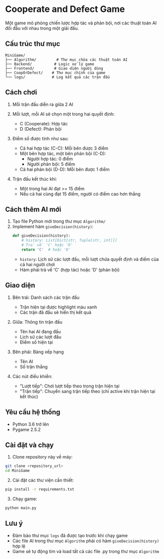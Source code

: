 # Cooperate and Defect Game

Một game mô phỏng chiến lược hợp tác và phản bội, nơi các thuật toán AI đối đầu với nhau trong một giải đấu.

## Cấu trúc thư mục

```
MiniGame/
├── Algorithm/         # Thư mục chứa các thuật toán AI
├── Backend/          # Logic xử lý game
├── Frontend/         # Giao diện người dùng
├── CoopOrDefect/    # Thư mục chính của game
└── logs/            # Log kết quả các trận đấu
```

## Cách chơi

1. Mỗi trận đấu diễn ra giữa 2 AI
2. Mỗi lượt, mỗi AI sẽ chọn một trong hai quyết định:
   - C (Cooperate): Hợp tác
   - D (Defect): Phản bội

3. Điểm số được tính như sau:
   - Cả hai hợp tác (C-C): Mỗi bên được 3 điểm
   - Một bên hợp tác, một bên phản bội (C-D): 
     + Người hợp tác: 0 điểm
     + Người phản bội: 5 điểm
   - Cả hai phản bội (D-D): Mỗi bên được 1 điểm

4. Trận đấu kết thúc khi:
   - Một trong hai AI đạt >= 15 điểm
   - Nếu cả hai cùng đạt 15 điểm, người có điểm cao hơn thắng

## Cách thêm AI mới

1. Tạo file Python mới trong thư mục `Algorithm/`
2. Implement hàm `giveDecision(history)`:
   ```python
   def giveDecision(history):
       # history: List[Dict[str, Tuple[str, int]]]
       # Trả về 'C' hoặc 'D'
       return 'C'  # hoặc 'D'
   ```
   - `history`: Lịch sử các lượt đấu, mỗi lượt chứa quyết định và điểm của cả hai người chơi
   - Hàm phải trả về 'C' (hợp tác) hoặc 'D' (phản bội)

## Giao diện

1. Bên trái: Danh sách các trận đấu
   - Trận hiện tại được highlight màu xanh
   - Các trận đã đấu sẽ hiển thị kết quả

2. Giữa: Thông tin trận đấu
   - Tên hai AI đang đấu
   - Lịch sử các lượt đấu
   - Điểm số hiện tại

3. Bên phải: Bảng xếp hạng
   - Tên AI
   - Số trận thắng

4. Các nút điều khiển:
   - "Lượt tiếp": Chơi lượt tiếp theo trong trận hiện tại
   - "Trận tiếp": Chuyển sang trận tiếp theo (chỉ active khi trận hiện tại kết thúc)

## Yêu cầu hệ thống

- Python 3.6 trở lên
- Pygame 2.5.2

## Cài đặt và chạy

1. Clone repository này về máy:
```bash
git clone <repository_url>
cd MiniGame
```

2. Cài đặt các thư viện cần thiết:
```bash
pip install -r requirements.txt
```

3. Chạy game:
```bash
python main.py
```

## Lưu ý

- Đảm bảo thư mục `logs` đã được tạo trước khi chạy game
- Các file AI trong thư mục `Algorithm` phải có hàm `giveDecision(history)` hợp lệ
- Game sẽ tự động tìm và load tất cả các file .py trong thư mục `Algorithm`
